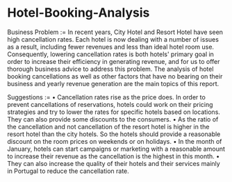# Hotel-Booking-Analysis

Business Problem :=
In recent years, City Hotel and Resort Hotel have seen high cancellation rates. Each
hotel is now dealing with a number of issues as a result, including fewer revenues and
less than ideal hotel room use. Consequently, lowering cancellation rates is both hotels'
primary goal in order to increase their efficiency in generating revenue, and for us to
offer thorough business advice to address this problem.
The analysis of hotel booking cancellations as well as other factors that have no bearing
on their business and yearly revenue generation are the main topics of this report.

Suggestions :=
•	Cancellation rates rise as the price does. In order to prevent cancellations of
reservations, hotels could work on their pricing strategies and try to lower the
rates for specific hotels based on locations. They can also provide some
discounts to the consumers.
•	As the ratio of the cancellation and not cancellation of the resort hotel is higher in
the resort hotel than the city hotels. So the hotels should provide a reasonable
discount on the room prices on weekends or on holidays.
•	In the month of January, hotels can start campaigns or marketing with a
reasonable amount to increase their revenue as the cancellation is the highest in
this month.
•	They can also increase the quality of their hotels and their services mainly in
Portugal to reduce the cancellation rate.
 
